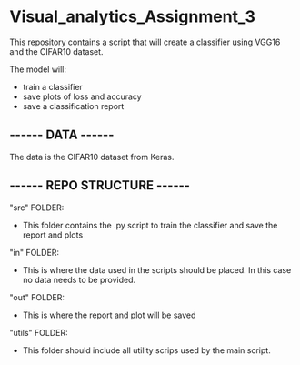 # Visual_analytics_Assignment_3
This repository contains a script that will create a classifier using VGG16 and the CIFAR10 dataset.

The model will:
- train a classifier
- save plots of loss and accuracy
- save a classification report

## ------ DATA ------
The data is the CIFAR10 dataset from Keras.

## ------ REPO STRUCTURE ------
"src" FOLDER:
- This folder contains the .py script to train the classifier and save the report and plots

"in" FOLDER:
- This is where the data used in the scripts should be placed. In this case no data needs to be provided.

"out" FOLDER:
- This is where the report and plot will be saved

"utils" FOLDER:
- This folder should include all utility scrips used by the main script.
